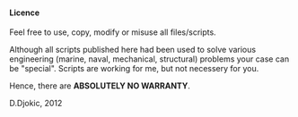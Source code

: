 <h4> Licence </h4>

Feel free to use, copy, modify or misuse all files/scripts. </p>
Although all scripts published here had been used to solve various engineering (marine, naval, mechanical, structural) problems your case can be "special". Scripts are working for me, but not necessery for you.</p>
Hence, there are **ABSOLUTELY NO WARRANTY**. 
</p> 
D.Djokic, 2012